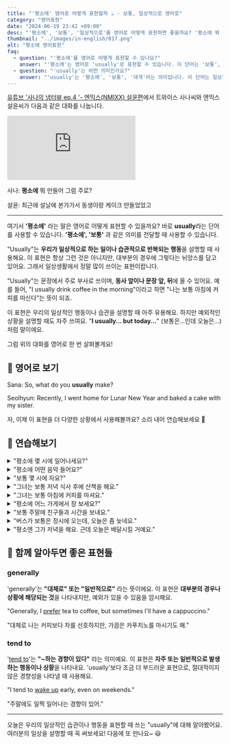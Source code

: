 ```yaml
---
title: "'평소에' 영어로 어떻게 표현할까 ☕ - 보통, 일상적으로 영어로"
category: "영어표현"
date: "2024-06-19 23:42 +09:00"
desc: "'평소에', '보통', '일상적으로'를 영어로 어떻게 표현하면 좋을까요? '평소에 뭐 만들어?', '보통 뭘 만들어요?' 등을 영어로 표현하는 법을 배워봅시다. 다양한 예문을 통해서 연습하고 본인의 표현으로 만들어 보세요."
thumbnail: "../images/in-english/017.png"
alt: "평소에 영어표현"
faq:
  - question: "'평소에'를 영어로 어떻게 표현할 수 있나요?"
    answer: "'평소에'는 영어로 'usually'로 표현할 수 있습니다. 이 단어는 '보통', '일반적으로', '대개'라는 의미로 사용되며, 일상적으로 반복되는 행동이나 상태를 설명할 때 사용합니다."
  - question: "'usually'는 어떤 의미인가요?"
    answer: "'usually'는 '평소에', '보통', '대개'라는 의미입니다. 이 단어는 일상적으로 반복되는 행동, 습관, 또는 일반적인 상황을 설명할 때 사용됩니다. 문장에서 주로 빈도를 나타내는 부사로 사용되며, 과거, 현재, 미래 시제 모두에 사용할 수 있습니다."
---
```


[유튜브 '사나의 냉터뷰 ep.4 '- 엔믹스(NMIXX) 설윤편](https://www.youtube.com/watch?v=sNhBwwA2CVg&t=250s)에서 트와이스 사나씨와 엔믹스 설윤씨가 다음과 같은 대화를 나눕니다.

<iframe class="youtube" src="https://www.youtube.com/embed/sNhBwwA2CVg?si=VLQQJvE0y6W8l7vu&amp;start=250" title="YouTube video player" frameborder="0" allow="accelerometer; autoplay; clipboard-write; encrypted-media; gyroscope; picture-in-picture; web-share" referrerpolicy="strict-origin-when-cross-origin" allowfullscreen></iframe>

사나: **평소에** 뭐 만들어 그럼 주로?

설윤: 최근에 설날에 본가가서 동생이랑 케이크 만들었었고

---

여기서 **'평소에'** 라는 말은 영어로 어떻게 표현할 수 있을까요? 바로 **usually**라는 단어를 사용할 수 있습니다. **'평소에', '보통'** 과 같은 의미를 전달할 때 사용할 수 있습니다.

"Usually"는 **우리가 일상적으로 하는 일이나 습관적으로 반복되는 행동**을 설명할 때 사용해요. 이 표현은 항상 그런 것은 아니지만, 대부분의 경우에 그렇다는 뉘앙스를 담고 있어요. 그래서 일상생활에서 정말 많이 쓰이는 표현이랍니다.

"Usually"는 문장에서 주로 부사로 쓰이며, **동사 앞이나 문장 앞, 뒤**에 올 수 있어요. 예를 들어, "I usually drink coffee in the morning"이라고 하면 "나는 보통 아침에 커피를 마신다"는 뜻이 되죠.

이 표현은 우리의 일상적인 행동이나 습관을 설명할 때 아주 유용해요. 하지만 예외적인 상황을 설명할 때도 자주 쓰여요. "**I usually... but today...**" (보통은...인데 오늘은...)처럼 말이에요.

그럼 위의 대화를 영어로 한 번 살펴볼게요!

<script async src="https://pagead2.googlesyndication.com/pagead/js/adsbygoogle.js?client=ca-pub-1465612013356152"
     crossorigin="anonymous"></script>
<!-- engple-horizontal-ad -->

<ins class="adsbygoogle"
     style="display:block"
     data-ad-client="ca-pub-1465612013356152"
     data-ad-slot="2106896038"
     data-ad-format="auto"
     data-full-width-responsive="true"></ins>

<script>
     (adsbygoogle = window.adsbygoogle || []).push({});
</script>

## 📖 영어로 보기

Sana: So, what do you **usually** make?

Seolhyun: Recently, I went home for Lunar New Year and baked a cake with my sister.

자, 이제 이 표현을 더 다양한 상황에서 사용해볼까요? 소리 내어 연습해보세요 🚀

## 💬 연습해보기

<details>
<summary>"평소에 몇 시에 일어나세요?"</summary>
<span>"What time do you usually get up?"</span>
</details>

<details>
<summary>"평소에 어떤 음악 들어요?"</summary>
<span>"What kind of music do you usually listen to?"</span>
</details>

<details>
<summary>"보통 몇 시에 자요?"</summary>
<span>"What time do you usually <a href="/blog/in-english/240.go-to-bed/">go to bed</a>?"</span>
</details>

<details>
<summary>"그녀는 보통 저녁 식사 후에 산책을 해요."</summary>
<span>"She usually goes for a walk after dinner."</span>
</details>

<details>
<summary>"그녀는 보통 아침에 커피를 마셔요."</summary>
<span>"She usually drinks coffee in the morning."</span>
</details>

<details>
<summary>"평소에 어느 가게에서 장 보세요?"</summary>
<span>"Which store do you usually shop at?"</span>
</details>

<details>
<summary>"보통 주말에 친구들과 시간을 보내요."</summary>
<span>"I usually <a href="/blog/in-english/258.spend/">spend</a> time with my friends on weekends."</span>
</details>

<details>
<summary>"버스가 보통은 정시에 오는데, 오늘은 좀 늦네요."</summary>
<span>"The bus is usually <a href="/blog/vocab-1/043.on-time/">on time</a>, but it's running late today."</span>
</details>

<details>
<summary>"평소엔 그가 저녁을 해요. 근데 오늘은 배달시킬 거예요."</summary>
<span>"He usually cooks dinner, but tonight we're <a href="/blog/in-english/066.order-takeout/">ordering takeout.</a>"</span>
</details>

## 🤝 함께 알아두면 좋은 표현들

### generally

'generally'는 **"대체로" 또는 "일반적으로"** 라는 뜻이에요. 이 표현은 **대부분의 경우나 상황에 해당되는 것**을 나타내지만, 예외가 있을 수 있음을 암시해요.

"Generally, I [prefer](/blog/in-english/191.prefer/) tea to coffee, but sometimes I'll have a cappuccino."

"대체로 나는 커피보다 차를 선호하지만, 가끔은 카푸치노를 마시기도 해."

### tend to

'[tend to](/blog/in-english/259.tend-to/)'는 **"~하는 경향이 있다"** 라는 의미예요. 이 표현은 **자주 또는 일반적으로 발생하는 행동이나 상황**을 나타내요. 'usually'보다 조금 더 부드러운 표현으로, 절대적이지 않은 경향성을 나타낼 때 사용해요.

"I tend to [wake up](/blog/in-english/300.wake-up/) early, even on weekends."

"주말에도 일찍 일어나는 경향이 있어."

---

오늘은 우리의 일상적인 습관이나 행동을 표현할 때 쓰는 "usually"에 대해 알아봤어요. 여러분의 일상을 설명할 때 꼭 써보세요! 다음에 또 만나요~ 😃
